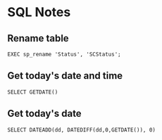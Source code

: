 # SQL Notes

## Rename table

`EXEC sp_rename 'Status', 'SCStatus';`

## Get today's date and time

`SELECT GETDATE()`

## Get today's date

`SELECT DATEADD(dd, DATEDIFF(dd,0,GETDATE()), 0)`
